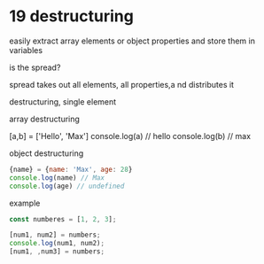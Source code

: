 # 19 destructuring

easily extract array elements or object properties and store them in variables

is the spread?

spread takes out all elements, all properties,a nd distributes it

destructuring, single element

array destructuring

[a,b] = ['Hello', 'Max']
console.log(a) // hello
console.log(b) // max

object destructuring

```js
{name} = {name: 'Max', age: 28}
console.log(name) // Max
console.log(age) // undefined
```

example

```js
const numberes = [1, 2, 3];

[num1, num2] = numbers;
console.log(num1, num2);
[num1, ,num3] = numbers;
```



